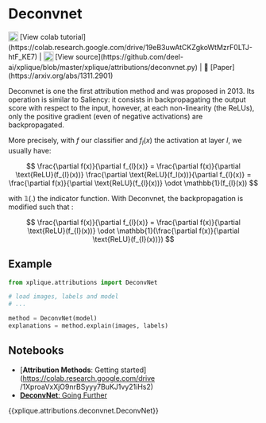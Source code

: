 # Deconvnet

<sub>
    <img src="https://upload.wikimedia.org/wikipedia/commons/d/d0/Google_Colaboratory_SVG_Logo.svg" width="20">
</sub>[View colab tutorial](https://colab.research.google.com/drive/19eB3uwAtCKZgkoWtMzrF0LTJ-htF_KE7) |
<sub>
    <img src="https://upload.wikimedia.org/wikipedia/commons/9/91/Octicons-mark-github.svg" width="20">
</sub>[View source](https://github.com/deel-ai/xplique/blob/master/xplique/attributions/deconvnet.py) |
📰 [Paper](https://arxiv.org/abs/1311.2901)


Deconvnet is one the first attribution method and was proposed in 2013.
Its operation is similar to Saliency: it consists in backpropagating the output score with respect to the input,
however, at each non-linearity (the ReLUs), only the positive gradient (even of negative activations) are backpropagated.

More precisely, with $f$ our classifier and $f_l(x)$ the activation at layer $l$, we usually have:

$$ \frac{\partial f(x)}{\partial f_{l}(x)} =  \frac{\partial f(x)}{\partial \text{ReLU}(f_{l}(x))} \frac{\partial \text{ReLU}(f_l(x))}{\partial f_{l}(x)}
= \frac{\partial f(x)}{\partial \text{ReLU}(f_{l}(x))} \odot \mathbb{1}(f_{l}(x))
$$

with $\mathbb{1}(.)$ the indicator function. With Deconvnet, the backpropagation is modified such that : 

$$
\frac{\partial f(x)}{\partial f_{l}(x)} =
\frac{\partial f(x)}{\partial \text{ReLU}(f_{l}(x))} \odot \mathbb{1}(\frac{\partial f(x)}{\partial \text{ReLU}(f_{l}(x))})
$$


## Example

```python
from xplique.attributions import DeconvNet

# load images, labels and model
# ...

method = DeconvNet(model)
explanations = method.explain(images, labels)
```


## Notebooks

- [**Attribution Methods**: Getting started](https://colab.research.google.com/drive
/1XproaVxXjO9nrBSyyy7BuKJ1vy21iHs2)
- [**DeconvNet**: Going Further](https://colab.research.google.com/drive/19eB3uwAtCKZgkoWtMzrF0LTJ-htF_KE7)

{{xplique.attributions.deconvnet.DeconvNet}}
